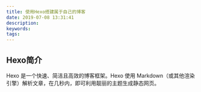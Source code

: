 ```yaml
---
title: 使用Hexo搭建属于自己的博客
date: 2019-07-08 13:31:41
description:
keywords:
tags:
---
```

## Hexo简介
Hexo 是一个快速、简洁且高效的博客框架。Hexo 使用 Markdown（或其他渲染引擎）解析文章，在几秒内，即可利用靓丽的主题生成静态网页。